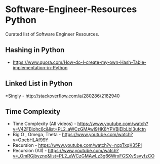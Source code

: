 # Software-Engineer-Resources Python
Curated list of Software Engineer Resources. 

Hashing in Python
------------------
* https://www.quora.com/How-do-I-create-my-own-Hash-Table-implementation-in-Python

Linked List in Python
----------------------
*Singly - http://stackoverflow.com/a/280286/2182940

Time Complexity
---------------
* Time Complexity (All videos) - https://www.youtube.com/watch?v=V42FBiohc6c&list=PL2_aWCzGMAwI9HK8YPVBjElbLbI3ufctn
* Big O , Omega, Theta - https://www.youtube.com/watch?v=OpebHLAf99Y
* Recursion - https://www.youtube.com/watch?v=ncpTxqK35PI
* Recursion (All) - https://www.youtube.com/watch?v=_OmRGjbyzno&list=PL2_aWCzGMAwLz3g66WrxFGSXvSsvyfzCO
